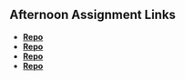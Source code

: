 ## Afternoon Assignment Links

* **[Repo](https://github.com/MarkKuzne/fs-journal)**
* **[Repo](https://github.com/MarkKuzne/coolsite)**
* **[Repo](https://github.com/MarkKuzne/<ASSIGNMENT_REPO>)**
* **[Repo](https://github.com/MarkKuzne/<ASSIGNMENT_REPO>)**
